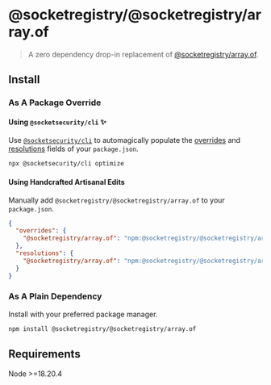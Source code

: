 # @socketregistry/@socketregistry/array.of

> A zero dependency drop-in replacement of
> [@socketregistry/array.of](https://www.npmjs.com/package/@socketregistry/array.of).

## Install

### As A Package Override

#### Using `@socketsecurity/cli` :sparkles:

Use [`@socketsecurity/cli`](https://www.npmjs.com/package/@socketsecurity/cli)
to automagically populate the
[overrides](https://docs.npmjs.com/cli/v9/configuring-npm/package-json#overrides)
and [resolutions](https://yarnpkg.com/configuration/manifest#resolutions) fields
of your `package.json`.

```sh
npx @socketsecurity/cli optimize
```

#### Using Handcrafted Artisanal Edits

Manually add `@socketregistry/@socketregistry/array.of` to your `package.json`.

```json
{
  "overrides": {
    "@socketregistry/array.of": "npm:@socketregistry/@socketregistry/array.of@^1"
  },
  "resolutions": {
    "@socketregistry/array.of": "npm:@socketregistry/@socketregistry/array.of@^1"
  }
}
```

### As A Plain Dependency

Install with your preferred package manager.

```sh
npm install @socketregistry/@socketregistry/array.of
```

## Requirements

Node &gt;=18.20.4
